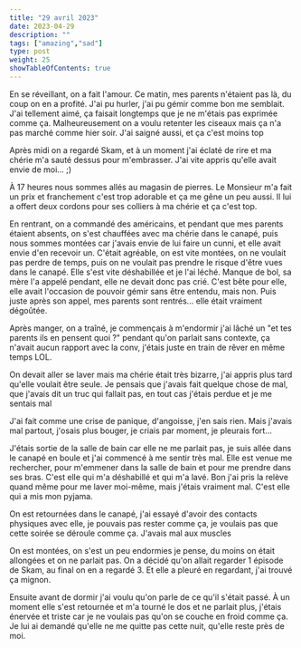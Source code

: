 ```yaml
---
title: "29 avril 2023"
date: 2023-04-29
description: ""
tags: ["amazing","sad"]
type: post
weight: 25
showTableOfContents: true
---
```

En se réveillant, on a fait l'amour. Ce matin, mes parents n'étaient pas là, du coup on en a profité. J'ai pu hurler, j'ai pu gémir comme bon me semblait. J'ai tellement aimé, ça faisait longtemps que je ne m'étais pas exprimée comme ça. Malheureusement on a voulu retenter les ciseaux mais ça n'a pas marché comme hier soir. J'ai saigné aussi, et ça c'est moins top

Après midi on a regardé Skam, et à un moment j'ai éclaté de rire et ma chérie m'a sauté dessus pour m'embrasser. J'ai vite appris qu'elle avait envie de moi... ;)

À 17 heures nous sommes allés au magasin de pierres. Le Monsieur m'a fait un prix et franchement c'est trop adorable et ça me gêne un peu aussi. Il lui a offert deux cordons pour ses colliers à ma chérie et ça c'est top.

En rentrant, on a commandé des américains, et pendant que mes parents étaient absents, on s'est chauffées avec ma chérie dans le canapé, puis nous sommes montées car j'avais envie de lui faire un cunni, et elle avait envie d'en recevoir un. C'était agréable, on est vite montées, on ne voulait pas perdre de temps, puis on ne voulait pas prendre le risque d'être vues dans le canapé. Elle s'est vite déshabillée et je l'ai léché. Manque de bol, sa mère l'a appelé pendant, elle ne devait donc pas crié. C'est bête pour elle, elle avait l'occasion de pouvoir gémir sans être entendu, mais non. Puis juste après son appel, mes parents sont rentrés... elle était vraiment dégoûtée.

Après manger, on a traîné, je commençais à m'endormir j'ai lâché un "et tes parents ils en pensent quoi ?" pendant qu'on parlait sans contexte, ça n'avait aucun rapport avec la conv, j'étais juste en train de rêver en même temps LOL.

On devait aller se laver mais ma chérie était très bizarre, j'ai appris plus tard qu'elle voulait être seule. Je pensais que j'avais fait quelque chose de mal, que j'avais dit un truc qui fallait pas, en tout cas j'étais perdue et je me sentais mal

J'ai fait comme une crise de panique, d'angoisse, j'en sais rien. Mais j'avais mal partout, j'osais plus bouger, je criais par moment, je pleurais fort...

J'étais sortie de la salle de bain car elle ne me parlait pas, je suis allée dans le canapé en boule et j'ai commencé à me sentir très mal. Elle est venue me rechercher, pour m'emmener dans la salle de bain et pour me prendre dans ses bras. C'est elle qui m'a déshabillé et qui m'a lavé. Bon j'ai pris la relève quand même pour me laver moi-même, mais j'étais vraiment mal. C'est elle qui a mis mon pyjama.

On est retournées dans le canapé, j'ai essayé d'avoir des contacts physiques avec elle, je pouvais pas rester comme ça, je voulais pas que cette soirée se déroule comme ça. J'avais mal aux muscles

On est montées, on s'est un peu endormies je pense, du moins on était allongées et on ne parlait pas. On a décidé qu'on allait regarder 1 épisode de Skam, au final on en a regardé 3. Et elle a pleuré en regardant, j'ai trouvé ça mignon.

Ensuite avant de dormir j'ai voulu qu'on parle de ce qu'il s'était passé. À un moment elle s'est retournée et m'a tourné le dos et ne parlait plus, j'étais énervée et triste car je ne voulais pas qu'on se couche en froid comme ça. Je lui ai demandé qu'elle ne me quitte pas cette nuit, qu'elle reste près de moi.